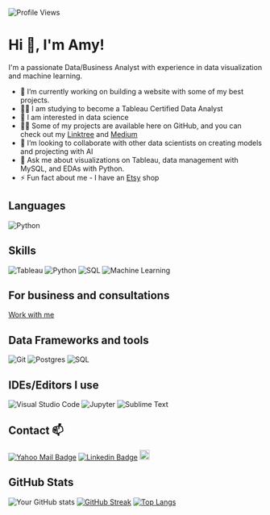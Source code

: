 ![Profile Views](https://komarev.com/ghpvc/?username=YummyAmy&label=Profile%20views&color=800080&style=flat)

# Hi 👋, I'm Amy!

I'm a passionate Data/Business Analyst with experience in data visualization and machine learning.

- 🔭 I’m currently working on building a website with some of my best projects.
- 👨‍💻 I am studying to become a Tableau Certified Data Analyst
- 👀 I am interested in data science
- 👨‍💻 Some of my projects are available here on GitHub, and you can check out my [Linktree](https://linktr.ee/ameusifoh) and [Medium](https://medium.com/@ameikpe)
- 💞️ I’m looking to collaborate with other data scientists on creating models and projecting with AI
- 💬 Ask me about visualizations on Tableau, data management with MySQL, and EDAs with Python.
- ⚡ Fun fact about me - I have an [Etsy](https://omomodesigns.etsy.com) shop

## Languages
![Python](https://img.shields.io/badge/-Python-yellow?style=flat-square&logo=python&logoColor=white)

## Skills
![Tableau](https://img.shields.io/badge/-Tableau-blue?style=flat-square&logo=tableau&logoColor=white)
![Python](https://img.shields.io/badge/-Python-yellow?style=flat-square&logo=python&logoColor=white)
![SQL](https://img.shields.io/badge/-SQL-lightgrey?style=flat-square&logo=sql&logoColor=white)
![Machine Learning](https://img.shields.io/badge/-Machine%20Learning-orange?style=flat-square&logo=tensorflow&logoColor=white)

## For business and consultations
[Work with me](https://linktr.ee/ameusifoh)

## Data Frameworks and tools
![Git](https://img.shields.io/badge/-Git-red?style=flat-square&logo=git&logoColor=white)
![Postgres](https://img.shields.io/badge/-Postgres-blue?style=flat-square&logo=postgresql&logoColor=white)
![SQL](https://img.shields.io/badge/-SQL-lightgrey?style=flat-square&logo=sql&logoColor=white)

## IDEs/Editors I use
![Visual Studio Code](https://img.shields.io/badge/-Visual%20Studio%20Code-blue?style=flat-square&logo=visual-studio-code&logoColor=white)
![Jupyter](https://img.shields.io/badge/-Jupyter-orange?style=flat-square&logo=jupyter&logoColor=white)
![Sublime Text](https://img.shields.io/badge/-Sublime%20Text-orange?style=flat-square&logo=sublime-text&logoColor=white)

## Contact 📫
[![Yahoo Mail Badge](https://img.shields.io/badge/-Yahoo_Mail-purple?style=flat-square&logo=yahoo&logoColor=white&link=mailto:ameikpe@yahoo.com)](mailto:ameikpe@yahoo.com)
[![Linkedin Badge](https://img.shields.io/badge/-LinkedIn-blue?style=flat-square&logo=Linkedin&logoColor=white&link=https://www.linkedin.com/in/ameti-obong-u-395a25111/)](https://www.linkedin.com/in/ameti-obong-u-395a25111/)
<a href="http://www.linkedin.com/in/ameti-obong-u-395a25111"><img src="https://simpleicons.org/icons/linkedin.svg" width="20" height="20"></a>


## GitHub Stats
![Your GitHub stats](https://github-readme-stats.vercel.app/api?username=YummyAmy&show_icons=true&theme=radical)
[![GitHub Streak](https://streak-stats.demolab.com/?user=YummyAmy&theme=dark)](https://git.io/streak-stats)
[![Top Langs](https://github-readme-stats.vercel.app/api/top-langs/?username=YummyAmy&layout=compact&theme=radical&hide=javascript,html,csharp)](https://github.com/anuraghazra/github-readme-stats)

<!---
YummyAmy/YummyAmy is a ✨ special ✨ repository because its `README.md` (this file) appears on your GitHub profile.
You can click the Preview link to take a look at your changes.
